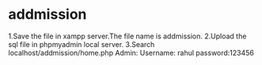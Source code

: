 # addmission
1.Save the file in xampp server.The file  name is addmission.
2.Upload the sql file in phpmyadmin local server.
3.Search localhost/addmission/home.php
Admin:
 Username: rahul
 password:123456

